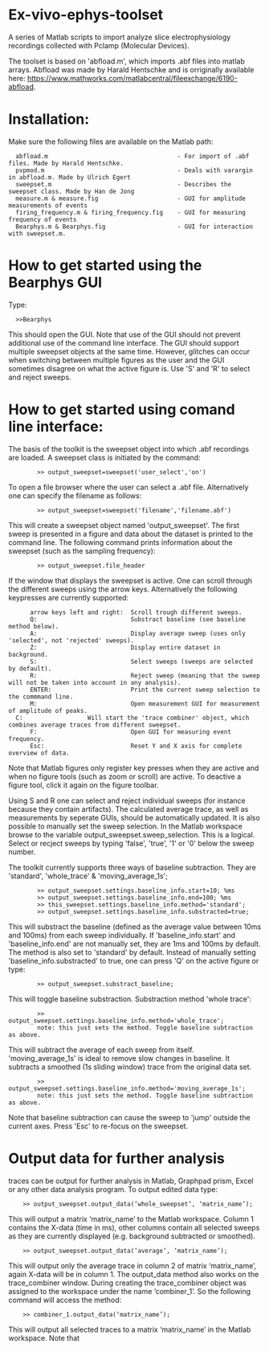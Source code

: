 # Ex-vivo-ephys-toolset
A series of Matlab scripts to import analyze slice electrophysiology recordings collected with Pclamp (Molecular Devices).

The toolset is based on 'abfload.m', which imports .abf files into matlab arrays. Abfload was made by Harald Hentschke and is orriginally available here: https://www.mathworks.com/matlabcentral/fileexchange/6190-abfload.

# Installation:
Make sure the following files are available on the Matlab path:

      abfload.m                                    - For import of .abf files. Made by Harald Hentschke.
      pvpmod.m                                     - Deals with varargin in abfload.m. Made by Ulrich Egert
      sweepset.m                                   - Describes the sweepset class. Made by Han de Jong
      measure.m & measure.fig                      - GUI for amplitude measurements of events
      firing_frequency.m & firing_frequency.fig    - GUI for measuring frequency of events
      Bearphys.m & Bearphys.fig                    - GUI for interaction with sweepset.m.

# How to get started using the Bearphys GUI
Type:

      >>Bearphys
      
This should open the GUI. Note that use of the GUI should not prevent additional use of the command line interface. The GUI should support multiple sweepset objects at the same time. However, glitches can occur when switching between multiple figures as the user and the GUI sometimes disagree on what the active figure is. Use 'S' and 'R' to select and reject sweeps.

# How to get started using comand line interface:
The basis of the toolkit is the sweepset object into which .abf recordings are loaded. A sweepset class is initiated by the command:
      
            >> output_sweepset=sweepset('user_select','on')
            
To open a file browser where the user can select a .abf file. Alternatively one can specify the filename as follows:

            >> output_sweepset=sweepset('filename','filename.abf')

This will create a sweepset object named 'output_sweepset'. The first sweep is presented in a figure and data about the dataset is printed to the command line. The following command prints information about the sweepset (such as the sampling frequency):

            >> output_sweepset.file_header

If the window that displays the sweepset is active. One can scroll through the different sweeps using the arrow keys. Alternatively the following keypresses are currently supported:

          arrow keys left and right:  Scroll trough different sweeps.
          Q:                          Substract baseline (see baseline method below).
          A:                          Display average sweep (uses only 'selected', not 'rejected' sweeps).
          Z:                          Display entire dataset in background.
          S:                          Select sweeps (sweeps are selected by default).
          R:                          Reject sweep (meaning that the sweep will not be taken into account in any analysis).
          ENTER:                      Print the current sweep selection to the commmand line.
          M:                          Open measurement GUI for measurement of amplitude of peaks.
	  C:			      Will start the 'trace combiner' object, which combines average traces from different sweepset.
          F:                          Open GUI for measuring event frequency.
          Esc:                        Reset Y and X axis for complete overview of data.

Note that Matlab figures only register key presses when they are active and when no figure tools (such as zoom or scroll) are active. To deactive a figure tool, click it again on the figure toolbar.

Using S and R one can select and reject individual sweeps (for instance because they contain artifacts). The calculated average trace, as well as measurements by seperate GUIs, should be automatically updated. It is also possible to manually set the sweep selection. In the Matlab workspace browse to the variable output_sweepset.sweep_selection. This is a logical. Select or recject sweeps by typing 'false', 'true', '1' or '0' below the sweep number.

The toolkit currently supports three ways of baseline subtraction. They are 'standard', 'whole_trace' & 'moving_average_1s';

            >> output_sweepset.settings.baseline_info.start=10; %ms
            >> output_sweepset.settings.baseline_info.end=100; %ms
            >> this_sweepset.settings.baseline_info.method='standard';
            >> output_sweepset.settings.baseline_info.substracted=true;

This will substract the baseline (defined as the average value between 10ms and 100ms) from each sweep individually. If 'baseline_info.start' and 'baseline_info.end' are not manually set, they are 1ms and 100ms by default. The method is also set to 'standard' by default. Instead of manually setting 'baseline_info.substracted' to true, one can press 'Q' on the active figure or type:

            >> output_sweepset.substract_baseline;
       
This will toggle baseline substraction. Substraction method 'whole trace':

            >> output_sweepset.settings.baseline_info.method='whole_trace';
            note: this just sets the method. Toggle baseline subtraction as above.
            
This will subtract the average of each sweep from itself. 'moving_average_1s' is ideal to remove slow changes in baseline. It subtracts a smoothed (1s sliding window) trace from the original data set.

            >> output_sweepset.settings.baseline_info.method='moving_average_1s';
            note: this just sets the method. Toggle baseline subtraction as above.
 
 Note that baseline subtraction can cause the sweep to 'jump' outside the current axes. Press 'Esc' to re-focus on the sweepset.

# Output data for further analysis
traces can be output for further analysis in Matlab, Graphpad prism, Excel or any other data analysis program. To output edited data type:
	
	    >> output_sweepset.output_data(‘whole_sweepset’, ‘matrix_name’);

This will output a matrix ‘matrix_name’ to the Matlab workspace. Column 1 contains the X-data (time in ms), other columns contain all selected sweeps as they are currently displayed (e.g. background subtracted or smoothed).

	    >> output_sweepset.output_data(‘average’, ‘matrix_name’);

This will output only the average trace in column 2 of matrix ‘matrix_name’, again X-data will be in column 1. The output_data method also works on the trace_combiner window. During creating the trace_combiner object was assigned to the workspace under the name ‘combiner_1’. So the following command will access the method:

	    >> combiner_1.output_data(‘matrix_name’);

This will output all selected traces to a matrix ‘matrix_name’ in the Matlab workspace. Note that 
 
 
